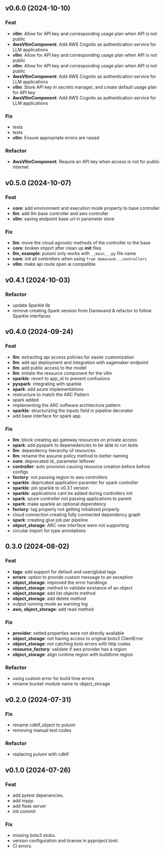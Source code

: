 ## v0.6.0 (2024-10-10)

### Feat

- **vllm**: Allow for API key and corresponding usage plan when API is not public
- **AwsVllmComponent**: Add AWS Cognito as authentication service for LLM applications
- **vllm**: Allow for API key and corresponding usage plan when API is not public
- **vllm**: Allow for API key and corresponding usage plan when API is not public
- **AwsVllmComponent**: Add AWS Cognito as authentication service for LLM applications
- **vllm**: Store API key in secrets manager, and create default usage plan for API key
- **AwsVllmComponent**: Add AWS Cognito as authentication service for LLM applications

### Fix

- tests
- tests
- **vllm**: Ensure appropriate errors are raised

### Refactor

- **AwsVllmComponent**: Require an API key when access is not for public internet

## v0.5.0 (2024-10-07)

### Feat

- **core**: add environment and execution mode property to base controller
- **llm**: add llm base controller and aws controller
- **vllm**: saving endpoint base url in parameter store

### Fix

- **llm**: move the cloud agnostic methods of the controller to the base
- **core**: broken import after clean up __init__ files
- **llm, example**: pulumi only works with `__main__.py` file name
- **core**: init all controllers when using `from damavand...controllers`
- **vllm**: make api route open ai compatible

## v0.4.1 (2024-10-03)

### Refactor

- update Sparkle lib
- remove creating Spark session from Damavand & refactor to follow Sparkle interfaces

## v0.4.0 (2024-09-24)

### Feat

- **llm**: extracting api access policies for easier customization
- **llm**: add api deployment and integration with sagemaker endpoint
- **llm**: add public access to the model
- **llm**: initiate the resource component for the vllm
- **sparkle**: revert to app_id to prevent confusions
- **pyspark**: integrating with sparkle
- **spark**: add azure implementations
- restructure to match the ARC Pattern
- spark added
- implementing the ARC software architecture pattern
- **sparkle**: structurizing the inputs field in pipeline decorator
- add base interface for spark app

### Fix

- **llm**: block creating api gateway resources on private access
- **spark**: add pyspark to depenedencies to be able to run tests
- **llm**: dependency hierarchy of resources
- **llm**: rename the assume policy method to better naming
- **core**: deprecated id_ parameter leftover
- **controller**: auto provision causing resource creation before before configs
- **factory**: not passing region to aws controllers
- **sparkle**: depricated application paramter for spark controller
- **sparkle**: pin sparkle to v0.3.1 version
- **sparkle**: applications cant be added during controllers init
- **spark**: azure controller not passing applications to parent
- **spark**: make sparkle an optional dependency
- **factory**: tag property not getting initialized properly
- cloud connection creating fully connected dependency graph
- **spark**: creating glue job per pipeline
- **object_storage**: ARC new interface were not supporting
- circular import for type annotations

## 0.3.0 (2024-08-02)

### Feat

- **tags**: add support for default and user/global tags
- **errors**: option to provide custom message to an exception
- **object_storage**: improved the error handlings
- **object_storage**: method to validate existance of an object
- **object_storage**: add list objects method
- **object_storage**: add delete method
- output running mode as warning log
- **aws, object_storage**: add read method

### Fix

- **provider**: setted properties were not directly available
- **object_storage**: not having access to original boto3 ClientError
- **object_storage**: not catching boto errors with http codes
- **resource_factory**: validate if aws provider has a region
- **object_storage**: align runtime region with buildtime region

### Refactor

- using custom error for build time errors
- rename bucket module name to object_storage

## v0.2.0 (2024-07-31)

### Fix

- rename cdktf_object to pulumi
- removing manual test codes

### Refactor

- replacing pulumi with cdktf

## v0.1.0 (2024-07-26)

### Feat

- add pytest depenencies.
- add mypy.
- add flask server
- init commit

### Fix

- missing boto3 stubs.
- version configuration and license in pyproject.toml.
- CI errors.
